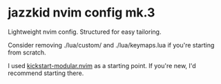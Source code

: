 # jazzkid nvim config mk.3

Lightweight nvim config. Structured for easy tailoring.

Consider removing ./lua/custom/ and ./lua/keymaps.lua if you're starting from scratch.

I used [kickstart-modular.nvim](https://github.com/dam9000/kickstart-modular.nvim) as a starting point. 
If you're new, I'd recommend starting there.
